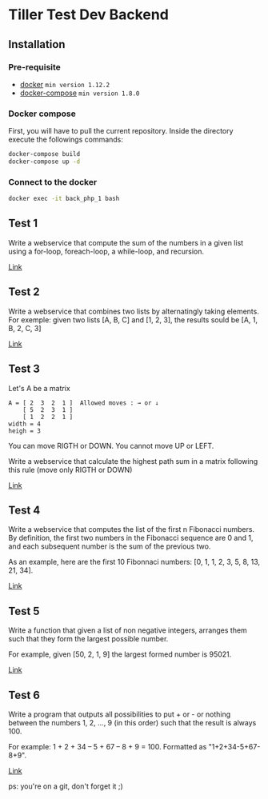 # Tiller Test Dev Backend

## Installation

### Pre-requisite

* [docker](https://docs.docker.com/engine/installation/) `min version 1.12.2`
* [docker-compose](https://docs.docker.com/compose/install/) `min version 1.8.0`

### Docker compose

First, you will have to pull the current repository.
Inside the directory execute the followings commands:

```bash
docker-compose build
docker-compose up -d
```

### Connect to the docker

```bash
docker exec -it back_php_1 bash
```


## Test 1

Write a webservice that compute the sum of the numbers in a given list using a for-loop, foreach-loop, a while-loop, and recursion.

[Link](https://github.com/tillersystems/test-back/wiki/Test-1)

## Test 2

Write a webservice that combines two lists by alternatingly taking elements. For exemple: given two lists [A, B, C] and [1, 2, 3], the results sould be [A, 1, B, 2, C, 3]

[Link](https://github.com/tillersystems/test-back/wiki/Test-2)

## Test 3

Let's A be a matrix
```
A = [ 2  3  2  1 ]  Allowed moves : → or ↓
    [ 5  2  3  1 ]
    [ 1  2  2  1 ]
width = 4
heigh = 3
```
 
You can move RIGTH or DOWN.
You cannot move UP or LEFT. 

Write a webservice that calculate the highest path sum in a matrix
following this rule (move only RIGTH or DOWN)

[Link](https://github.com/tillersystems/test-back/wiki/Test-3)

## Test 4

Write a webservice that computes the list of the first n Fibonacci numbers. By definition, the first two numbers in the Fibonacci sequence are 0 and 1, and each subsequent number is the sum of the previous two.

As an example, here are the first 10 Fibonnaci numbers: [0, 1, 1, 2, 3, 5, 8, 13, 21, 34].

[Link](https://github.com/tillersystems/test-back/wiki/Test-4)

## Test 5

Write a function that given a list of non negative integers, arranges them such that they form the largest possible number. 

For example, given [50, 2, 1, 9] the largest formed number is 95021.

[Link](https://github.com/tillersystems/test-back/wiki/Test-5)

## Test 6

Write a program that outputs all possibilities to put + or - or nothing between the numbers 1, 2, ..., 9 (in this order) such that the result is always 100. 

For example: 1 + 2 + 34 – 5 + 67 – 8 + 9 = 100.
Formatted as "1+2+34-5+67-8+9".

[Link](https://github.com/tillersystems/test-back/wiki/Test-6)

ps: you're on a git, don't forget it ;)

